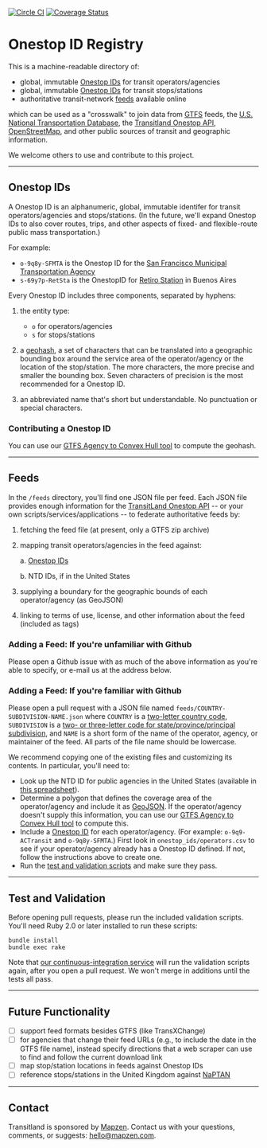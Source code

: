 [![Circle CI](https://circleci.com/gh/transit-land/onestop-id-registry.svg?style=svg)](https://circleci.com/gh/transit-land/onestop-id-registry)
[![Coverage Status](https://coveralls.io/repos/transit-land/onestop-id-registry/badge.svg)](https://coveralls.io/r/transit-land/onestop-id-registry)

# Onestop ID Registry

This is a machine-readable directory of:

- global, immutable [Onestop IDs](#onestop-ids) for transit operators/agencies
- global, immutable [Onestop IDs](#onestop-ids) for transit stops/stations
- authoritative transit-network [feeds](#feeds) available online

which can be used as a "crosswalk" to join data from [GTFS](https://developers.google.com/transit/gtfs/) feeds, the [U.S. National Transportation Database](http://www.ntdprogram.gov/ntdprogram/), the [Transitland Onestop API](https://github.com/transit-land/onestop), [OpenStreetMap](http://openstreetmap.org/), and other public sources of transit and geographic information.

We welcome others to use and contribute to this project.

---

## Onestop IDs

A Onestop ID is an alphanumeric, global, immutable identifer for transit operators/agencies and stops/stations. (In the future, we'll expand Onestop IDs to also cover routes, trips, and other aspects of fixed- and flexible-route public mass transportation.)

For example:

- `o-9q8y-SFMTA` is the Onestop ID for the [San Francisco Municipal Transportation Agency](http://www.sfmta.com/)
- `s-69y7p-RetSta` is the OnestopID for [Retiro Station](http://en.wikipedia.org/wiki/Retiro_railway_station) in Buenos Aires

Every Onestop ID includes three components, separated by hyphens:

1. the entity type:

    - `o` for operators/agencies
    - `s` for stops/stations

2. a [geohash](http://en.wikipedia.org/wiki/Geohash), a set of characters that can be translated into a geographic bounding box around the service area of the operator/agency or the location of the stop/station. The more characters, the more precise and smaller the bounding box. Seven characters of precision is the most recommended for a Onestop ID.

3. an abbreviated name that's short but understandable. No punctuation or special characters.

### Contributing a Onestop ID



You can use our [GTFS Agency to Convex Hull tool](http://transit-land.github.io/gtfs-agency-to-convex-hull/) to compute the geohash.

---

## Feeds

In the `/feeds` directory, you'll find one JSON file per feed. Each JSON file provides enough information for the [TransitLand Onestop API](https://github.com/transit-land/onestop) -- or your own scripts/services/applications -- to federate authoritative feeds by:

1. fetching the feed file (at present, only a GTFS zip archive)
2. mapping transit operators/agencies in the feed against:

    a. [Onestop IDs](#onestop-ids)

    b. NTD IDs, if in the United States

3. supplying a boundary for the geographic bounds of each operator/agency (as GeoJSON)
4. linking to terms of use, license, and other information about the feed (included as tags)

### Adding a Feed: If you're unfamiliar with Github

Please open a Github issue with as much of the above information as you're able to specify, or e-mail us at the address below.

### Adding a Feed: If you're familiar with Github

Please open a pull request with a JSON file named `feeds/COUNTRY-SUBDIVISION-NAME.json` where `COUNTRY` is a [two-letter country code](http://en.wikipedia.org/wiki/ISO_3166-1_alpha-2), `SUBDIVISION` is a [two- or three-letter code for state/province/principal subdivision](http://en.wikipedia.org/wiki/ISO_3166-2), and `NAME` is a short form of the name of the operator, agency, or maintainer of the feed. All parts of the file name should be lowercase.

We recommend copying one of the existing files and customizing its contents. In particular, you'll need to:

- Look up the NTD ID for public agencies in the United States (available in [this spreadsheet](http://www.ntdprogram.gov/ntdprogram/pubs/MonthlyData/October%202014%20Raw%20Database.xls)).
- Determine a polygon that defines the coverage area of the operator/agency and include it as [GeoJSON](http://geojson.org/). If the operator/agency doesn't supply this information, you can use our [GTFS Agency to Convex Hull tool](http://transit-land.github.io/gtfs-agency-to-convex-hull/) to compute this.
- Include a [Onestop ID](#onestop-ids) for each operator/agency. (For example: `o-9q9-ACTransit` and `o-9q8y-SFMTA`.) First look in `onestop_ids/operators.csv` to see if your operator/agency already has a Onestop ID defined. If not, follow the instructions above to create one.
- Run the [test and validation scripts](#test-and-validation) and make sure they pass.

---

## Test and Validation

Before opening pull requests, please run the included validation scripts. You'll need Ruby 2.0 or later installed to run these scripts:

````
bundle install
bundle exec rake
````

Note that [our continuous-integration service](https://circleci.com/gh/transit-land/onestop-id-registry) will run the validation scripts again, after you open a pull request. We won't merge in additions until the tests all pass.

---

## Future Functionality

- [ ] support feed formats besides GTFS (like TransXChange)
- [ ] for agencies that change their feed URLs (e.g., to include the date in the GTFS file name), instead specify directions that a web scraper can use to find and follow the current download link
- [ ] map stop/station locations in feeds against Onestop IDs
- [ ] reference stops/stations in the United Kingdom against [NaPTAN](https://www.gov.uk/government/publications/national-public-transport-access-node-schema)

---

## Contact

Transitland is sponsored by [Mapzen](http://mapzen.com). Contact us with your questions, comments, or suggests: [hello@mapzen.com](mailto:hello@mapzen.com).
